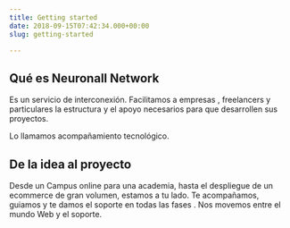 ```yaml
---
title: Getting started
date: 2018-09-15T07:42:34.000+00:00
slug: getting-started

---
```

## Qué es Neuronall Network

Es un servicio de interconexión. Facilitamos a empresas , freelancers y particulares la estructura y el apoyo necesarios para que desarrollen sus proyectos.

Lo llamamos acompañamiento tecnológico.

## De la idea al proyecto

Desde un Campus online para una academia, hasta el despliegue de un ecommerce de gran volumen, estamos a tu lado. Te acompañamos, guiamos y te damos el soporte en todas las fases . Nos movemos entre el mundo Web y el soporte.